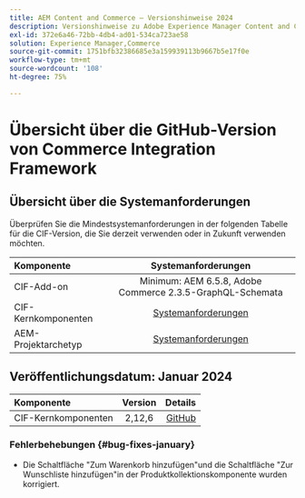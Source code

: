 ```yaml
---
title: AEM Content and Commerce – Versionshinweise 2024
description: Versionshinweise zu Adobe Experience Manager Content and Commerce 2024.
exl-id: 372e6a46-72bb-4db4-ad01-534ca723ae58
solution: Experience Manager,Commerce
source-git-commit: 1751bfb32386685e3a159939113b9667b5e17f0e
workflow-type: tm+mt
source-wordcount: '108'
ht-degree: 75%

---
```


# Übersicht über die GitHub-Version von Commerce Integration Framework

## Übersicht über die Systemanforderungen

Überprüfen Sie die Mindestsystemanforderungen in der folgenden Tabelle für die CIF-Version, die Sie derzeit verwenden oder in Zukunft verwenden möchten.

| Komponente | Systemanforderungen |
|:-------|:-----------------------------------------------------------------------------------------------:|
| CIF-Add-on | Minimum: AEM 6.5.8, Adobe Commerce 2.3.5-GraphQL-Schemata |
| CIF-Kernkomponenten | [Systemanforderungen](https://github.com/adobe/aem-core-cif-components/blob/master/VERSIONS.md) |
| AEM-Projektarchetyp | [Systemanforderungen](https://github.com/adobe/aem-project-archetype/blob/master/VERSIONS.md) |

## Veröffentlichungsdatum: Januar 2024

| Komponente | Version | Details |
|:-------|:-------:|-----------------------------------------------------------------------------------------------------------:|
| CIF-Kernkomponenten | 2,12,6 | [GitHub](https://github.com/adobe/aem-core-cif-components/releases/tag/core-cif-components-reactor-2.12.6) |

### Fehlerbehebungen {#bug-fixes-january}

* Die Schaltfläche &quot;Zum Warenkorb hinzufügen&quot;und die Schaltfläche &quot;Zur Wunschliste hinzufügen&quot;in der Produktkollektionskomponente wurden korrigiert.

